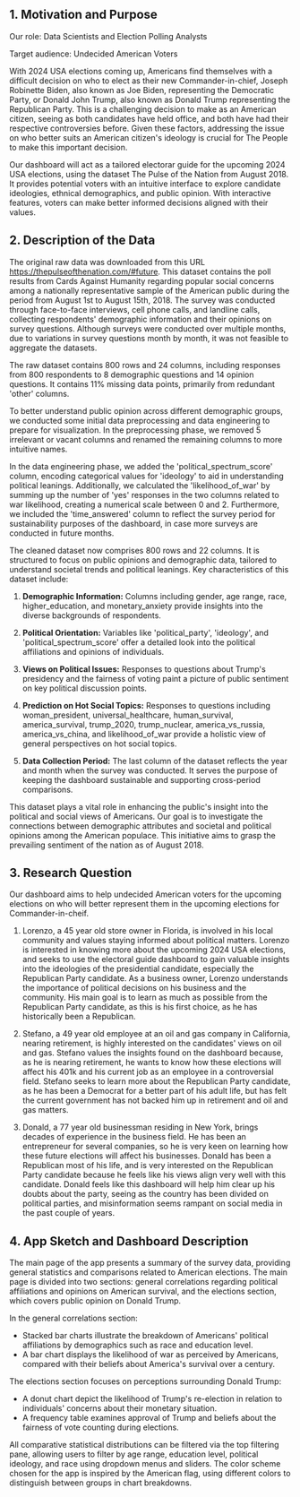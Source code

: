 ## **1. Motivation and Purpose**

Our role: Data Scientists and Election Polling Analysts

Target audience: Undecided American Voters

With 2024 USA elections coming up, Americans find themselves with a difficult decision on who to elect as their new Commander-in-chief, Joseph Robinette Biden, also known as Joe Biden, representing the Democratic Party, or Donald John Trump, also known as Donald Trump representing the Republican Party. This is a challenging decision to make as an American citizen, seeing as both candidates have held office, and both have had their respective controversies before. Given these factors, addressing the issue on who better suits an American citizen's ideology is crucial for The People to make this important decision.

Our dashboard will act as a tailored electorar guide for the upcoming 2024 USA elections, using the dataset The Pulse of the Nation from August 2018. It provides potential voters with an intuitive interface to explore candidate ideologies, ethnical demographics, and public opinion. With interactive features, voters can make better informed decisions aligned with their values.

## **2. Description of the Data**

The original raw data was downloaded from this URL <https://thepulseofthenation.com/#future>. This dataset contains the poll results from Cards Against Humanity regarding popular social concerns among a nationally representative sample of the American public during the period from August 1st to August 15th, 2018. The survey was conducted through face-to-face interviews, cell phone calls, and landline calls, collecting respondents' demographic information and their opinions on survey questions. Although surveys were conducted over multiple months, due to variations in survey questions month by month, it was not feasible to aggregate the datasets.

The raw dataset contains 800 rows and 24 columns, including responses from 800 respondents to 8 demographic questions and 14 opinion questions. It contains 11% missing data points, primarily from redundant 'other' columns.

To better understand public opinion across different demographic groups, we conducted some initial data preprocessing and data engineering to prepare for visualization. In the preprocessing phase, we removed 5 irrelevant or vacant columns and renamed the remaining columns to more intuitive names.

In the data engineering phase, we added the 'political_spectrum_score' column, encoding categorical values for 'ideology' to aid in understanding political leanings. Additionally, we calculated the 'likelihood_of_war' by summing up the number of 'yes' responses in the two columns related to war likelihood, creating a numerical scale between 0 and 2. Furthermore, we included the 'time_answered' column to reflect the survey period for sustainability purposes of the dashboard, in case more surveys are conducted in future months.

The cleaned dataset now comprises 800 rows and 22 columns. It is structured to focus on public opinions and demographic data, tailored to understand societal trends and political leanings. Key characteristics of this dataset include:

1. **Demographic Information:** Columns including gender, age range, race, higher_education, and monetary_anxiety provide insights into the diverse backgrounds of respondents.

2. **Political Orientation:** Variables like 'political_party', 'ideology', and 'political_spectrum_score' offer a detailed look into the political affiliations and opinions of individuals.

3. **Views on Political Issues:** Responses to questions about Trump's presidency and the fairness of voting paint a picture of public sentiment on key political discussion points.

4. **Prediction on Hot Social Topics:** Responses to questions including woman_president, universal_healthcare, human_survival, america_survival, trump_2020, trump_nuclear, america_vs_russia, america_vs_china, and likelihood_of_war provide a holistic view of general perspectives on hot social topics.

5. **Data Collection Period:** The last column of the dataset reflects the year and month when the survey was conducted. It serves the purpose of keeping the dashboard sustainable and supporting cross-period comparisons.

This dataset plays a vital role in enhancing the public's insight into the political and social views of Americans. Our goal is to investigate the connections between demographic attributes and societal and political opinions among the American populace. This initiative aims to grasp the prevailing sentiment of the nation as of August 2018.

## **3. Research Question**

Our dashboard aims to help undecided American voters for the upcoming elections on who will better represent them in the upcoming elections for Commander-in-cheif.

1. Lorenzo, a 45 year old store owner in Florida, is involved in his local community and values staying informed about political matters. Lorenzo is interested in knowing more about the upcoming 2024 USA elections, and seeks to use the electoral guide dashboard to gain valuable insights into the ideologies of the presidential candidate, especially the Republican Party candidate. As a business owner, Lorenzo understands the importance of political decisions on his business and the community. His main goal is to learn as much as possible from the Republican Party candidate, as this is his first choice, as he has historically been a Republican. 

2. Stefano, a 49 year old employee at an oil and gas company in California, nearing retirement, is highly interested on the candidates' views on oil and gas. Stefano values the insights found on the dashboard because, as he is nearing retirement, he wants to know how these elections will affect his 401k and his current job as an employee in a controversial field. Stefano seeks to learn more about the Republican Party candidate, as he has been a Democrat for a better part of his adult life, but has felt the current government has not backed him up in retirement and oil and gas matters.

3. Donald, a 77 year old businessman residing in New York, brings decades of experience in the business field. He has been an entrepreneur for several companies, so he is very keen on learning how these future elections will affect his businesses. Donald has been a Republican most of his life, and is very interested on the Republican Party candidate because he feels like his views align very well with this candidate. Donald feels like this dashboard will help him clear up his doubts about the party, seeing as the country has been divided on political parties, and misinformation seems rampant on social media in the past couple of years.

## **4. App Sketch and Dashboard Description**
The main page of the app presents a summary of the survey data, providing general statistics and comparisons related to American elections. The main page is divided into two sections: general correlations regarding political affiliations and opinions on American survival, and the elections section, which covers public opinion on Donald Trump.

In the general correlations section:
- Stacked bar charts illustrate the breakdown of Americans' political affiliations by demographics such as race and education level.
- A bar chart displays the likelihood of war as perceived by Americans, compared with their beliefs about America's survival over a century.

The elections section focuses on perceptions surrounding Donald Trump:
- A donut chart depict the likelihood of Trump's re-election in relation to individuals' concerns about their monetary situation.
- A frequency table examines approval of Trump and beliefs about the fairness of vote counting during elections.

All comparative statistical distributions can be filtered via the top filtering pane, allowing users to filter by age range, education level, political ideology, and race using dropdown menus and sliders. The color scheme chosen for the app is inspired by the American flag, using different colors to distinguish between groups in chart breakdowns.